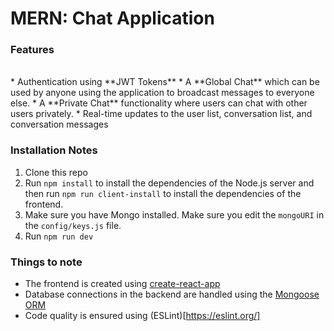 # MERN: Chat Application

### Features

<br/>
* Authentication using **JWT Tokens**
* A **Global Chat** which can be used by anyone using the application to broadcast messages to everyone else.
* A **Private Chat** functionality where users can chat with other users privately.
* Real-time updates to the user list, conversation list, and conversation messages

### Installation Notes

1. Clone this repo
2. Run `npm install` to install the dependencies of the Node.js server and then run `npm run client-install` to install the dependencies of the frontend.
3. Make sure you have Mongo installed. Make sure you edit the `mongoURI` in the `config/keys.js` file.
4. Run `npm run dev`


### Things to note

* The frontend is created using [create-react-app](https://github.com/facebook/create-react-app)
* Database connections in the backend are handled using the [Mongoose ORM](https://mongoosejs.com/)
* Code quality is ensured using (ESLint)[https://eslint.org/]